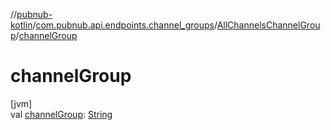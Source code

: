 //[pubnub-kotlin](../../../index.md)/[com.pubnub.api.endpoints.channel_groups](../index.md)/[AllChannelsChannelGroup](index.md)/[channelGroup](channel-group.md)

# channelGroup

[jvm]\
val [channelGroup](channel-group.md): [String](https://kotlinlang.org/api/latest/jvm/stdlib/kotlin/-string/index.html)
